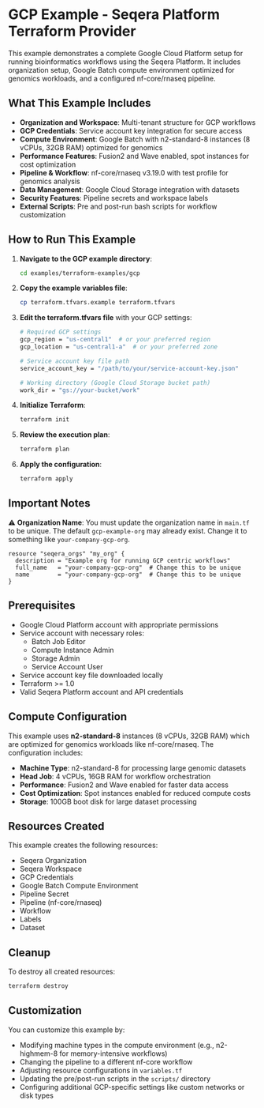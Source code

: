 # GCP Example - Seqera Platform Terraform Provider

This example demonstrates a complete Google Cloud Platform setup for running bioinformatics workflows using the Seqera Platform. It includes organization setup, Google Batch compute environment optimized for genomics workloads, and a configured nf-core/rnaseq pipeline.

## What This Example Includes

- **Organization and Workspace**: Multi-tenant structure for GCP workflows
- **GCP Credentials**: Service account key integration for secure access
- **Compute Environment**: Google Batch with n2-standard-8 instances (8 vCPUs, 32GB RAM) optimized for genomics
- **Performance Features**: Fusion2 and Wave enabled, spot instances for cost optimization
- **Pipeline & Workflow**: nf-core/rnaseq v3.19.0 with test profile for genomics analysis
- **Data Management**: Google Cloud Storage integration with datasets
- **Security Features**: Pipeline secrets and workspace labels
- **External Scripts**: Pre and post-run bash scripts for workflow customization

## How to Run This Example

1. **Navigate to the GCP example directory**:
   ```bash
   cd examples/terraform-examples/gcp
   ```

2. **Copy the example variables file**:
   ```bash
   cp terraform.tfvars.example terraform.tfvars
   ```

3. **Edit the terraform.tfvars file** with your GCP settings:
   ```bash
   # Required GCP settings
   gcp_region = "us-central1"  # or your preferred region
   gcp_location = "us-central1-a"  # or your preferred zone
   
   # Service account key file path
   service_account_key = "/path/to/your/service-account-key.json"
   
   # Working directory (Google Cloud Storage bucket path)
   work_dir = "gs://your-bucket/work"
   ```

4. **Initialize Terraform**:
   ```bash
   terraform init
   ```

5. **Review the execution plan**:
   ```bash
   terraform plan
   ```

6. **Apply the configuration**:
   ```bash
   terraform apply
   ```

## Important Notes

⚠️ **Organization Name**: You must update the organization name in `main.tf` to be unique. The default `gcp-example-org` may already exist. Change it to something like `your-company-gcp-org`.

```hcl
resource "seqera_orgs" "my_org" {
  description = "Example org for running GCP centric workflows"
  full_name   = "your-company-gcp-org"  # Change this to be unique
  name        = "your-company-gcp-org"  # Change this to be unique
}
```

## Prerequisites

- Google Cloud Platform account with appropriate permissions
- Service account with necessary roles:
  - Batch Job Editor
  - Compute Instance Admin
  - Storage Admin
  - Service Account User
- Service account key file downloaded locally
- Terraform >= 1.0
- Valid Seqera Platform account and API credentials

## Compute Configuration

This example uses **n2-standard-8** instances (8 vCPUs, 32GB RAM) which are optimized for genomics workloads like nf-core/rnaseq. The configuration includes:

- **Machine Type**: n2-standard-8 for processing large genomic datasets
- **Head Job**: 4 vCPUs, 16GB RAM for workflow orchestration
- **Performance**: Fusion2 and Wave enabled for faster data access
- **Cost Optimization**: Spot instances enabled for reduced compute costs
- **Storage**: 100GB boot disk for large dataset processing

## Resources Created

This example creates the following resources:
- Seqera Organization
- Seqera Workspace
- GCP Credentials
- Google Batch Compute Environment
- Pipeline Secret
- Pipeline (nf-core/rnaseq)
- Workflow
- Labels
- Dataset

## Cleanup

To destroy all created resources:

```bash
terraform destroy
```

## Customization

You can customize this example by:
- Modifying machine types in the compute environment (e.g., n2-highmem-8 for memory-intensive workflows)
- Changing the pipeline to a different nf-core workflow
- Adjusting resource configurations in `variables.tf`
- Updating the pre/post-run scripts in the `scripts/` directory
- Configuring additional GCP-specific settings like custom networks or disk types